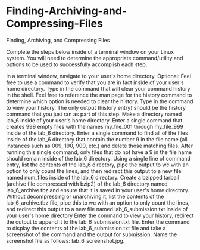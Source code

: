 # Finding-Archiving-and-Compressing-Files

Finding, Archiving, and Compressing Files

Complete the steps below inside of a terminal window on your Linux system. You will need to determine the appropriate command/utility and options to be used to successfully accomplish each step.

In a terminal window, navigate to your user's home directory.
Optional: Feel free to use a command to verify that you are in fact inside of your user's home directory.
Type in the command that will clear your command history in the shell. Feel free to reference the man page for the history command to determine which option is needed to clear the history.
Type in the command to view your history. The only output (history entry) should be the history command that you just ran as part of this step.
Make a directory named lab_6 inside of your user's home directory. 
Enter a single command that creates 999 empty files with the names my_file_001 through my_file_999 inside of the lab_6 directory.
Enter a single command to find all of the files inside of the lab_6 directory that contain the number 9 in the file name (all instances such as 009, 190, 900, etc.) and delete those matching files. After running this single command, only files that do not have a 9 in the file name should remain inside of the lab_6 directory.
Using a single line of command entry, list the contents of the lab_6 directory, pipe the output to wc with an option to only count the lines, and then redirect this output to a new file named num_files inside of the lab_6 directory.
Create a bzipped tarball (archive file compressed with bzip2) of the lab_6 directory named lab_6_archive.tbz and ensure that it is saved in your user's home directory.
Without decompressing or unarchiving it, list the contents of the lab_6_archive.tbz file, pipe this to wc with an option to only count the lines, and redirect this output to a new file named lab_6_submission.txt inside of your user's home directory
Enter the command to view your history, redirect the output to append it to the lab_6_submission.txt file.
Enter the command to display the contents of the lab_6_submission.txt file and take a screenshot of the command and the output for submission. Name the screenshot file as follows: lab_6_screenshot.jpg.

